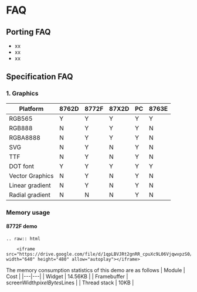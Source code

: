 # FAQ
## Porting FAQ
- xx
- xx
- xx
## Specification FAQ
### 1. Graphics 
| Platform  | 8762D  |8772F   |87X2D |PC   |8763E|
|---|---|---|---|---|---|
| RGB565  |  Y | Y  | Y  | Y  | Y  |
|  RGB888 | N  | Y  |  Y |  Y | N  | 
|  RGBA8888 |  N | Y  |  Y | Y  | N  | 
|  SVG | N  | Y   |  N |  Y  | N  | 
| TTF | N  | Y   |  N |  Y  | N  | 
| DOT font  |  Y | Y  | Y  | Y  |Y  |
|  Vector Graphics | N  | Y   |  N |  Y  |N |
|  Linear gradient | N  | Y   |  N |  Y  |N |
|  Radial gradient | N  | N   |  N |  Y  |N |

### Memory usage
#### 8772F demo

```eval_rst
.. raw:: html

    <iframe src="https://drive.google.com/file/d/1qpLBVJRt2gnRR_cpuXc9L06VjqwvpzS0/preview" width="640" height="480" allow="autoplay"></iframe>
```
The memory consumption statistics of this demo are as follows
| Module | Cost  |
|---|---|
| Widget  |  14.56KB |
| Framebuffer  |  screenWidth*pixelBytes*Lines |
| Thread stack  |  10KB |

